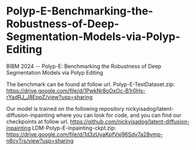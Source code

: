 # Polyp-E-Benchmarking-the-Robustness-of-Deep-Segmentation-Models-via-Polyp-Editing
BIBM 2024 -- Polyp-E: Benchmarking the Robustness of Deep Segmentation Models via Polyp Editing

The benchmark can be found at follow url.
Polyp-E-TestDataset.zip: https://drive.google.com/file/d/1PwkNr8oOxOc-B1r0Hs-rYadRJ_J8EppZ/view?usp=sharing

Our model is trained on the following repository nickyisadog/latent-diffusion-inpainting where you can look for code, and you can find our checkpoints at follow url.
https://github.com/nickyisadog/latent-diffusion-inpainting
LDM-Polyp-E-inpainting-ckpt.zip: https://drive.google.com/file/d/1d3zUyaKpfVsj96Sdv7a28vmp-n6cyTrs/view?usp=sharing

